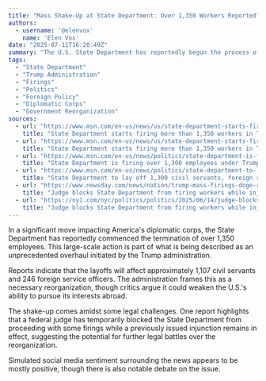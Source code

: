 ```yaml
---
title: "Mass Shake-Up at State Department: Over 1,350 Workers Reportedly Being Fired in Trump Administration Overhaul"
authors:
  - username: '@elenvox'
    name: 'Elen Vox'
date: "2025-07-11T16:20:49Z"
summary: "The U.S. State Department has reportedly begun the process of terminating more than 1,350 employees, including both civil servants and foreign service officers, as part of a dramatic reorganization effort by the Trump administration."
tags:
  - "State Department"
  - "Trump Administration"
  - "Firings"
  - "Politics"
  - "Foreign Policy"
  - "Diplomatic Corps"
  - "Government Reorganization"
sources:
  - url: "https://www.msn.com/en-us/news/us/state-department-starts-firing-more-than-1350-workers-in-trumps-shake-up-of-diplomatic-corps/ar-AA1Iqmjn"
    title: "State Department starts firing more than 1,350 workers in Trump's shake-up of diplomatic corps"
  - url: "https://www.msn.com/en-us/news/us/state-department-starts-firing-more-than-1350-workers-in-trumps-shake-up-of-diplomatic-corps/ar-AA1Iq7LU"
    title: "State Department starts firing more than 1,350 workers in Trump's shake-up of diplomatic corps"
  - url: "https://www.msn.com/en-us/news/politics/state-department-is-firing-over-1300-employees-under-trump-administration-plan/ar-AA1IpNUp"
    title: "State Department is firing over 1,300 employees under Trump administration plan"
  - url: "https://www.msn.com/en-us/news/politics/state-department-to-lay-off-1300-civil-servants-foreign-service-officers/ar-AA1Iq31L"
    title: "State Department to lay off 1,300 civil servants, foreign service officers"
  - url: "https://www.newsday.com/news/nation/trump-mass-firings-doge-rubio-state-department-e90563"
    title: "Judge blocks State Department from firing workers while injunction is in effect"
  - url: "https://ny1.com/nyc/politics/politics/2025/06/14/judge-blocks-state-department-firing-workers-injunction"
    title: "Judge blocks State Department from firing workers while injunction is in effect"
---
```


In a significant move impacting America's diplomatic corps, the State Department has reportedly commenced the termination of over 1,350 employees. This large-scale action is part of what is being described as an unprecedented overhaul initiated by the Trump administration.

Reports indicate that the layoffs will affect approximately 1,107 civil servants and 246 foreign service officers. The administration frames this as a necessary reorganization, though critics argue it could weaken the U.S.'s ability to pursue its interests abroad.

The shake-up comes amidst some legal challenges. One report highlights that a federal judge has temporarily blocked the State Department from proceeding with some firings while a previously issued injunction remains in effect, suggesting the potential for further legal battles over the reorganization.

Simulated social media sentiment surrounding the news appears to be mostly positive, though there is also notable debate on the issue.
